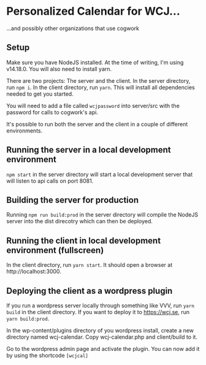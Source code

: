 # Personalized Calendar for WCJ...
...and possibly other organizations that use cogwork

## Setup

Make sure you have NodeJS installed. At the time of writing, I'm using v14.18.0. You will also need to install yarn.

There are two projects: The server and the client. In the server directory, run `npm i`. In the client directory, run `yarn`. This will install all dependencies needed to get you started. 

You will need to add a file called `wcjpassword` into server/src with the password for calls to cogwork's api. 

It's possible to run both the server and the client in a couple of different environments. 

## Running the server in a local development environment

`npm start` in the server directory will start a local development server that will listen to api calls on port 8081. 

## Building the server for production

Running `npm run build:prod` in the server directory will compile the NodeJS server into the dist direcotry which can then be deployed.

## Running the client in local development environment (fullscreen)

In the client directory, run `yarn start`. It should open a browser at http://localhost:3000. 

## Deploying the client as a wordpress plugin

If you run a wordpress server locally through something like VVV, run `yarn build` in the client directory. If you want to deploy it to https://wcj.se, run `yarn build:prod`. 

In the wp-content/plugins directory of you wordpress install, create a new directory named wcj-calendar. Copy wcj-calendar.php and client/build to it. 

Go to the wordpress admin page and activate the plugin. You can now add it by using the shortcode `[wcjcal]`
